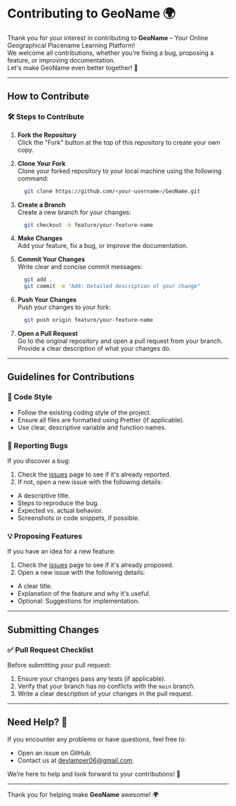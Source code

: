 # Contributing to GeoName 🌍

Thank you for your interest in contributing to **GeoName** – Your Online Geographical Placename Learning Platform!  
We welcome all contributions, whether you're fixing a bug, proposing a feature, or improving documentation.  
Let's make GeoName even better together! 🚀

---

## How to Contribute

### 🛠 Steps to Contribute

1. **Fork the Repository**  
   Click the "Fork" button at the top of this repository to create your own copy.

2. **Clone Your Fork**  
   Clone your forked repository to your local machine using the following command:
   ```bash
     git clone https://github.com/<your-username>/GeoName.git
   ```

3. **Create a Branch**  
   Create a new branch for your changes:
   ```bash
     git checkout -b feature/your-feature-name
   ```

4. **Make Changes**  
  Add your feature, fix a bug, or improve the documentation.

5. **Commit Your Changes**  
   Write clear and concise commit messages:
   ```bash
     git add .
     git commit -m "Add: Detailed description of your change"
   ```
 
6. **Push Your Changes**  
   Push your changes to your fork:
   ```bash
     git push origin feature/your-feature-name
   ```

7. **Open a Pull Request**  
  Go to the original repository and open a pull request from your branch.  
  Provide a clear description of what your changes do.

---

## Guidelines for Contributions

### 📝 Code Style
- Follow the existing coding style of the project.
- Ensure all files are formatted using Prettier (if applicable).
- Use clear, descriptive variable and function names.

### 🐛 Reporting Bugs
If you discover a bug:
1. Check the [issues](https://github.com/<your-repo>/GeoName/issues) page to see if it's already reported.
2. If not, open a new issue with the following details:
- A descriptive title.
- Steps to reproduce the bug.
- Expected vs. actual behavior.
- Screenshots or code snippets, if possible.

### 💡 Proposing Features
If you have an idea for a new feature:
1. Check the [issues](https://github.com/<your-repo>/GeoName/issues) page to see if it's already proposed.
2. Open a new issue with the following details:
- A clear title.
- Explanation of the feature and why it's useful.
- Optional: Suggestions for implementation.

---

## Submitting Changes

### ✅ Pull Request Checklist
Before submitting your pull request:
1. Ensure your changes pass any tests (if applicable).
2. Verify that your branch has no conflicts with the `main` branch.
3. Write a clear description of your changes in the pull request.

---

## Need Help? 🤔
If you encounter any problems or have questions, feel free to:
- Open an issue on GitHub.
- Contact us at [devlamper06@gmail.com](mailto:devlamper06@gmail.com).

We’re here to help and look forward to your contributions! 🎉

---

Thank you for helping make **GeoName** awesome! 🌍
